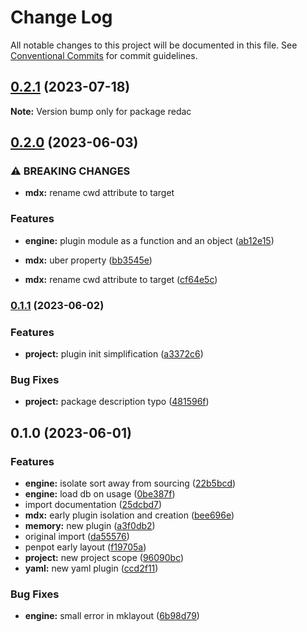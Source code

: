 # Change Log

All notable changes to this project will be documented in this file.
See [Conventional Commits](https://conventionalcommits.org) for commit guidelines.

## [0.2.1](https://github.com/adaltas/node-redac/compare/v0.2.0...v0.2.1) (2023-07-18)

**Note:** Version bump only for package redac

## [0.2.0](https://github.com/adaltas/node-redac/compare/v0.1.1...v0.2.0) (2023-06-03)


### ⚠ BREAKING CHANGES

* **mdx:** rename cwd attribute to target

### Features

* **engine:** plugin module as a function and an object ([ab12e15](https://github.com/adaltas/node-redac/commit/ab12e15e9dbb7ffbee2a49db6a2f34138f2c52d6))
* **mdx:** uber property ([bb3545e](https://github.com/adaltas/node-redac/commit/bb3545ece6419a946e130307e11ed1169abd8f5c))


* **mdx:** rename cwd attribute to target ([cf64e5c](https://github.com/adaltas/node-redac/commit/cf64e5c947ab64112cf5c3f3517799c5a75aa6ea))

### [0.1.1](https://github.com/adaltas/node-redac/compare/v0.1.0...v0.1.1) (2023-06-02)


### Features

* **project:** plugin init simplification ([a3372c6](https://github.com/adaltas/node-redac/commit/a3372c60dca33e8efdf6b6a30360ce34c1f4810f))


### Bug Fixes

* **project:** package description typo ([481596f](https://github.com/adaltas/node-redac/commit/481596f4d2334e4c18269473f3f457437d55a497))

## 0.1.0 (2023-06-01)


### Features

* **engine:** isolate sort away from sourcing ([22b5bcd](https://github.com/adaltas/node-redac/commit/22b5bcdc5bfa7fcaebb2cf7fdd50340621757616))
* **engine:** load db on usage ([0be387f](https://github.com/adaltas/node-redac/commit/0be387f81f1e1480b67ffaf4639c6207047bef06))
* import documentation ([25dcbd7](https://github.com/adaltas/node-redac/commit/25dcbd746f7f23225e6854aa42f07b545175698d))
* **mdx:** early plugin isolation and creation ([bee696e](https://github.com/adaltas/node-redac/commit/bee696e7a5622b3565a79aff5cabce7981aa3b49))
* **memory:** new plugin ([a3f0db2](https://github.com/adaltas/node-redac/commit/a3f0db243db89ff7d14354374512bc4d997f50ec))
* original import ([da55576](https://github.com/adaltas/node-redac/commit/da555766960dcc82d36aeab045e26e5a91f54b28))
* penpot early layout ([f19705a](https://github.com/adaltas/node-redac/commit/f19705a09a02ae18471e41cf015e90d39fbc7480))
* **project:** new project scope ([96090bc](https://github.com/adaltas/node-redac/commit/96090bc156bf6e1f569825c4d1f7fd81bb013da2))
* **yaml:** new yaml plugin ([ccd2f11](https://github.com/adaltas/node-redac/commit/ccd2f1140280eb63644fce994ba1a3065611e959))


### Bug Fixes

* **engine:** small error in mklayout ([6b98d79](https://github.com/adaltas/node-redac/commit/6b98d795f04c7a26ce3a648f341f1cdf39405906))
